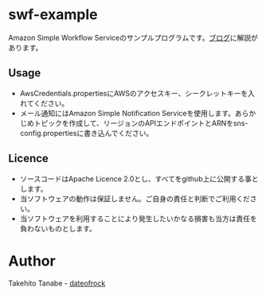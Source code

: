 swf-example
===================
Amazon Simple Workflow Serviceのサンプルプログラムです。[ブログ](http://blog.dateofrock.com/2012/03/amazon-swf.html)に解説があります。

Usage
----
* AwsCredentials.propertiesにAWSのアクセスキー、シークレットキーを入れてください。
* メール通知にはAmazon Simple Notification Serviceを使用します。あらかじめトピックを作成して、リージョンのAPIエンドポイントとARNをsns-config.propertiesに書き込んでください。


Licence
----
* ソースコードはApache Licence 2.0とし、すべてをgithub上に公開する事とします。
* 当ソフトウェアの動作は保証しません。ご自身の責任と判断でご利用ください。
* 当ソフトウェアを利用することにより発生したいかなる損害も当方は責任を負わないものとします。


Author
==============

Takehito Tanabe - [dateofrock](http://blog.dateofrock.com/)